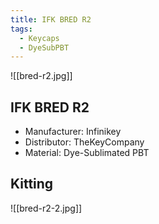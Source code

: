 ```yaml
---
title: IFK BRED R2
tags:
  - Keycaps
  - DyeSubPBT
---
```

![[bred-r2.jpg]]

## IFK BRED R2

- Manufacturer: Infinikey
- Distributor: TheKeyCompany
- Material: Dye-Sublimated PBT

## Kitting

![[bred-r2-2.jpg]]
